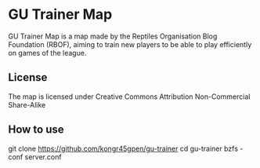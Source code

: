 GU Trainer Map
==============
GU Trainer Map is a map made by the Reptiles Organisation Blog Foundation (RBOF), aiming to train new players to be able to play efficiently on games of the league.

License
-------
The map is licensed under Creative Commons Attribution Non-Commercial Share-Alike

How to use
----------
git clone https://github.com/kongr45gpen/gu-trainer
cd gu-trainer
bzfs -conf server.conf

